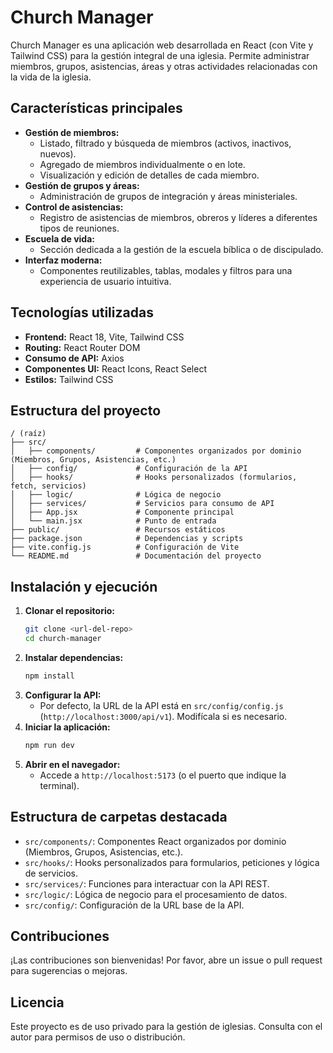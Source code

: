 # Church Manager

Church Manager es una aplicación web desarrollada en React (con Vite y Tailwind CSS) para la gestión integral de una iglesia. Permite administrar miembros, grupos, asistencias, áreas y otras actividades relacionadas con la vida de la iglesia.

## Características principales

- **Gestión de miembros:**
  - Listado, filtrado y búsqueda de miembros (activos, inactivos, nuevos).
  - Agregado de miembros individualmente o en lote.
  - Visualización y edición de detalles de cada miembro.
- **Gestión de grupos y áreas:**
  - Administración de grupos de integración y áreas ministeriales.
- **Control de asistencias:**
  - Registro de asistencias de miembros, obreros y líderes a diferentes tipos de reuniones.
- **Escuela de vida:**
  - Sección dedicada a la gestión de la escuela bíblica o de discipulado.
- **Interfaz moderna:**
  - Componentes reutilizables, tablas, modales y filtros para una experiencia de usuario intuitiva.

## Tecnologías utilizadas

- **Frontend:** React 18, Vite, Tailwind CSS
- **Routing:** React Router DOM
- **Consumo de API:** Axios
- **Componentes UI:** React Icons, React Select
- **Estilos:** Tailwind CSS

## Estructura del proyecto

```
/ (raíz)
├── src/
│   ├── components/         # Componentes organizados por dominio (Miembros, Grupos, Asistencias, etc.)
│   ├── config/             # Configuración de la API
│   ├── hooks/              # Hooks personalizados (formularios, fetch, servicios)
│   ├── logic/              # Lógica de negocio
│   ├── services/           # Servicios para consumo de API
│   ├── App.jsx             # Componente principal
│   └── main.jsx            # Punto de entrada
├── public/                 # Recursos estáticos
├── package.json            # Dependencias y scripts
├── vite.config.js          # Configuración de Vite
└── README.md               # Documentación del proyecto
```

## Instalación y ejecución

1. **Clonar el repositorio:**
   ```zsh
   git clone <url-del-repo>
   cd church-manager
   ```
2. **Instalar dependencias:**
   ```zsh
   npm install
   ```
3. **Configurar la API:**
   - Por defecto, la URL de la API está en `src/config/config.js` (`http://localhost:3000/api/v1`). Modifícala si es necesario.
4. **Iniciar la aplicación:**
   ```zsh
   npm run dev
   ```
5. **Abrir en el navegador:**
   - Accede a `http://localhost:5173` (o el puerto que indique la terminal).

## Estructura de carpetas destacada

- `src/components/`: Componentes React organizados por dominio (Miembros, Grupos, Asistencias, etc.).
- `src/hooks/`: Hooks personalizados para formularios, peticiones y lógica de servicios.
- `src/services/`: Funciones para interactuar con la API REST.
- `src/logic/`: Lógica de negocio para el procesamiento de datos.
- `src/config/`: Configuración de la URL base de la API.

## Contribuciones

¡Las contribuciones son bienvenidas! Por favor, abre un issue o pull request para sugerencias o mejoras.

## Licencia

Este proyecto es de uso privado para la gestión de iglesias. Consulta con el autor para permisos de uso o distribución.
